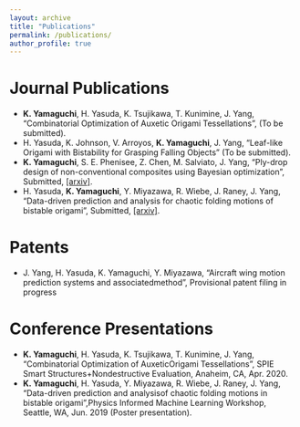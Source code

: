 ```yaml
---
layout: archive
title: "Publications"
permalink: /publications/
author_profile: true
---
```


Journal Publications
=====
* **K. Yamaguchi**, H. Yasuda, K. Tsujikawa, T. Kunimine, J. Yang, “Combinatorial Optimization of Auxetic Origami Tessellations”, (To be submitted).
* H. Yasuda, K. Johnson, V. Arroyos, **K. Yamaguchi**, J. Yang, “Leaf-like Origami with Bistability for Grasping Falling Objects” (To be submitted).
* **K. Yamaguchi**, S. E. Phenisee, Z. Chen, M. Salviato, J. Yang, “Ply-drop design of non-conventional composites using Bayesian optimization”, Submitted, [[arxiv]](https://arxiv.org/abs/2007.08757).
* H. Yasuda, **K. Yamaguchi**, Y. Miyazawa, R. Wiebe, J. Raney, J. Yang, “Data-driven prediction and analysis for chaotic folding motions of bistable origami”, Submitted, [[arxiv]](https://arxiv.org/abs/2002.12176).

Patents
=====
* J. Yang, H. Yasuda, K. Yamaguchi, Y. Miyazawa, “Aircraft wing motion prediction systems and associatedmethod”, Provisional patent filing in progress

Conference Presentations
=====
* **K. Yamaguchi**, H. Yasuda, K. Tsujikawa, T. Kunimine, J. Yang, “Combinatorial Optimization of AuxeticOrigami Tessellations”, SPIE Smart Structures+Nondestructive Evaluation, Anaheim, CA, Apr. 2020.
* **K. Yamaguchi**, H. Yasuda, Y. Miyazawa, R. Wiebe, J. Raney, J. Yang, “Data-driven prediction and analysisof chaotic folding motions in bistable origami”,Physics Informed Machine Learning Workshop, Seattle, WA, Jun. 2019 (Poster presentation).
